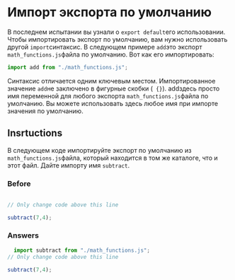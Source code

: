# Импорт экспорта по умолчанию
В последнем испытании вы узнали о `export default`его использовании. Чтобы импортировать экспорт по умолчанию, вам нужно использовать другой `import`синтаксис. В следующем примере `add`это экспорт `math_functions.js`файла по умолчанию. Вот как его импортировать:
```javascript
import add from "./math_functions.js";
```
Синтаксис отличается одним ключевым местом. Импортированное значение `add`не заключено в фигурные скобки (` {}`). addздесь просто имя переменной для любого экспорта `math_functions.js`файла по умолчанию. Вы можете использовать здесь любое имя при импорте значения по умолчанию.
## Insrtuctions
В следующем коде импортируйте экспорт по умолчанию из `math_functions.js`файла, который находится в том же каталоге, что и этот файл. Дайте импорту имя `subtract`.
### Before
```javascript
  
// Only change code above this line

subtract(7,4);
```
### Answers
```javascript
  import subtract from "./math_functions.js";
// Only change code above this line

subtract(7,4);
```

